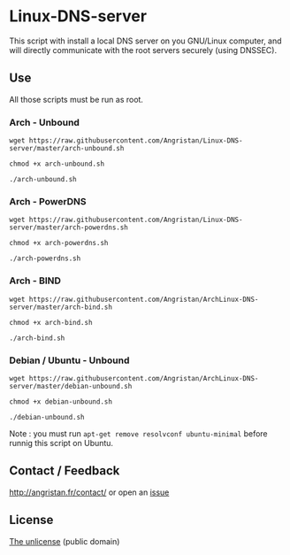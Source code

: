# Linux-DNS-server
This script with install a local DNS server on you GNU/Linux computer, and will directly communicate with the root servers securely (using DNSSEC).


## Use

All those scripts must be run as root.

### Arch - Unbound
`wget https://raw.githubusercontent.com/Angristan/Linux-DNS-server/master/arch-unbound.sh`

`chmod +x arch-unbound.sh`

`./arch-unbound.sh`

### Arch - PowerDNS
`wget https://raw.githubusercontent.com/Angristan/Linux-DNS-server/master/arch-powerdns.sh`

`chmod +x arch-powerdns.sh`

`./arch-powerdns.sh`

### Arch - BIND
`wget https://raw.githubusercontent.com/Angristan/ArchLinux-DNS-server/master/arch-bind.sh`

`chmod +x arch-bind.sh`

`./arch-bind.sh`

### Debian / Ubuntu - Unbound
`wget https://raw.githubusercontent.com/Angristan/ArchLinux-DNS-server/master/debian-unbound.sh`

`chmod +x debian-unbound.sh`

`./debian-unbound.sh`

Note : you must run `apt-get remove resolvconf ubuntu-minimal` before runnig this script on Ubuntu.

## Contact / Feedback 

http://angristan.fr/contact/ or open an [issue](https://github.com/Angristan/ArchLinux-DNS-server/issues)

## License

[The unlicense](https://github.com/Angristan/ArchLinux-DNS-server/blob/master/LICENSE) (public domain)
